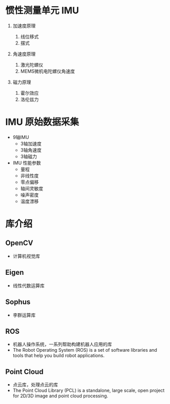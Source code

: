 # 惯性测量单元 IMU

1. 加速度原理
	1. 线位移式
	2. 摆式
	
2. 角速度原理
	1. 激光陀螺仪
	2. MEMS微机电陀螺仪角速度
	
3. 磁力原理
	1. 霍尔效应
	2. 洛伦兹力

# IMU 原始数据采集

- 9轴IMU 
	- 3轴加速度
 	- 3轴角速度
  	- 3轴磁力
- IMU 性能参数
	- 量程
	- 非线性度
	- 零点偏移
	- 轴间灵敏度
	- 噪声密度
	- 温度漂移

# 库介绍
## OpenCV
- 计算机视觉库
## Eigen
- 线性代数运算库
## Sophus
- 李群运算库
## ROS
- 机器人操作系统，一系列帮助构建机器人应用的库
- The Robot Operating System (ROS) is a set of software libraries and tools that help you build robot applications.
## Point Cloud
- 点云库，处理点云的库
- The Point Cloud Library (PCL) is a standalone, large scale, open project for 2D/3D image and point cloud processing.
